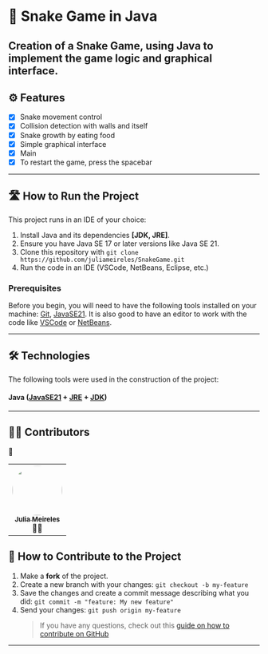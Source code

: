 # 🐍 Snake Game in Java

Creation of a Snake Game, using Java to implement the game logic and graphical interface.
---

## ⚙️ Features

- [x] Snake movement control
- [x] Collision detection with walls and itself
- [x] Snake growth by eating food
- [x] Simple graphical interface
- [x] Main
- [x] To restart the game, press the spacebar

---

## 🛣️ How to Run the Project

This project runs in an IDE of your choice:

1. Install Java and its dependencies **[JDK, JRE]**.
2. Ensure you have Java SE 17 or later versions like Java SE 21.
3. Clone this repository with `git clone https://github.com/juliameireles/SnakeGame.git`
4. Run the code in an IDE (VSCode, NetBeans, Eclipse, etc.)

### Prerequisites

Before you begin, you will need to have the following tools installed on your machine:
[Git](https://git-scm.com), [JavaSE21](https://www.oracle.com/java/technologies/javase/jdk21-archive-downloads.html).
It is also good to have an editor to work with the code like [VSCode](https://code.visualstudio.com/) or [NetBeans](https://netbeans.apache.org/front/main/index.html).

---

## 🛠 Technologies

The following tools were used in the construction of the project:

#### **Java** ([JavaSE21](https://www.oracle.com/java/technologies/javase/jdk21-archive-downloads.html) + [JRE](https://www.java.com/pt-BR/download/manual.jsp) + [JDK](https://www.oracle.com/java/technologies/downloads/))

---

## 👨‍💻 Contributors
👏

<table>
  <tr>
    <td align="center"><a href="https://github.com/juliameireles"><img style="border-radius: 50%;" src="https://avatars.githubusercontent.com/u/132387639?v=4" width="100px;"/><br /><sub><b>Julia Meireles</b></sub></a><br /><a>👨‍💻</a></td>
  </tr>
</table>

## 💪 How to Contribute to the Project

1. Make a **fork** of the project.
2. Create a new branch with your changes: `git checkout -b my-feature`
3. Save the changes and create a commit message describing what you did: `git commit -m "feature: My new feature"`
4. Send your changes: `git push origin my-feature`
   > If you have any questions, check out this [guide on how to contribute on GitHub](./CONTRIBUTING.md)

---
